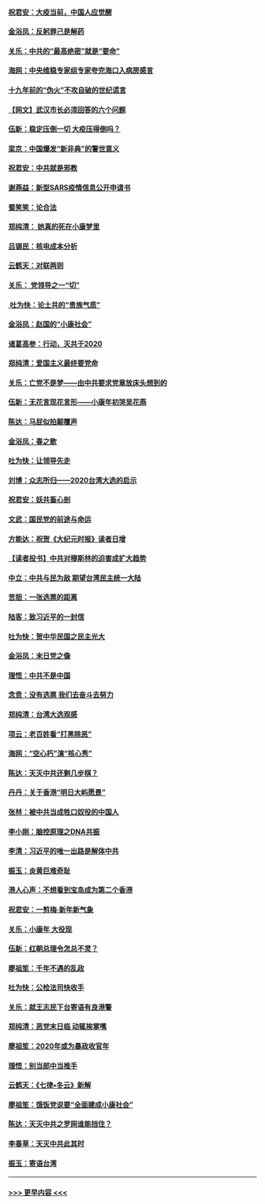 #### [祝君安：大疫当前，中国人应觉醒](../pages/nsc993/n11821946.md?t=01261622) 
#### [金浴凤：反躬罪己是解药](../pages/nsc993/n11820280.md?t=01261622) 
#### [关乐：中共的“最高绝密”就是“要命”](../pages/nsc993/n11816946.md?t=01261622) 
#### [海网：中央维稳专家组专家夸完海口入病房感言](../pages/nsc993/n11815138.md?t=01261622) 
#### [十九年前的“伪火”不攻自破的世纪谎言](../pages/nsc993/n11813238.md?t=01261622) 
#### [【网文】武汉市长必须回答的六个问题](../pages/nsc993/n11813848.md?t=01261622) 
#### [伍新：稳定压倒一切 大疫压得倒吗？](../pages/nsc993/n11812634.md?t=01261622) 
#### [梁京：中国爆发“新非典”的警世意义](../pages/nsc993/n11812554.md?t=01261622) 
#### [祝君安：中共就是邪教](../pages/nsc993/n11812431.md?t=01261622) 
#### [谢燕益：新型SARS疫情信息公开申请书](../pages/nsc993/n11808840.md?t=01261622) 
#### [蜀笑笑：论合法](../pages/nsc993/n11808064.md?t=01261622) 
#### [郑纯清： 她真的死在小康梦里](../pages/nsc993/n11806623.md?t=01261622) 
#### [吕锡民：核电成本分析](../pages/nsc993/n11806284.md?t=01261622) 
#### [云鹤天：对联两则](../pages/nsc993/n11805957.md?t=01261622) 
#### [关乐： 党领导之一“切”](../pages/nsc993/n11804505.md?t=01261622) 
#### [ 吐为快：论土共的“贵族气质”](../pages/nsc993/n11804490.md?t=01261622) 
#### [金浴凤：赵国的“小康社会”](../pages/nsc993/n11804452.md?t=01261622) 
#### [诸葛高参：行动，灭共于2020](../pages/nsc993/n11804120.md?t=01261622) 
#### [郑纯清：爱国主义最终要党命](../pages/nsc993/n11802197.md?t=01261622) 
#### [关乐：亡党不是梦——由中共要求党章放床头想到的](../pages/nsc993/n11802156.md?t=01261622) 
#### [伍新：无花言现花言形——小康年初哭吴花燕](../pages/nsc993/n11800044.md?t=01261622) 
#### [陈达：马屁似拍颠覆声](../pages/nsc993/n11800010.md?t=01261622) 
#### [金浴凤：春之歌](../pages/nsc993/n11797687.md?t=01261622) 
#### [吐为快：让领导先走](../pages/nsc993/n11797512.md?t=01261622) 
#### [刘博：众志所归——2020台湾大选的启示](../pages/nsc993/n11796878.md?t=01261622) 
#### [祝君安：妖共畜心剖](../pages/nsc993/n11794273.md?t=01261622) 
#### [文武：国民党的前途与命运](../pages/nsc993/n11794198.md?t=01261622) 
#### [方能达：祝贺《大纪元时报》读者日增](../pages/nsc993/n11793807.md?t=01261622) 
#### [【读者投书】中共对穆斯林的迫害成扩大趋势](../pages/nsc993/n11791371.md?t=01261622) 
#### [中立：中共与民为敌 期望台湾民主统一大陆](../pages/nsc993/n11790392.md?t=01261622) 
#### [苦胆：一张选票的距离](../pages/nsc993/n11788914.md?t=01261622) 
#### [陆客：致习近平的一封信](../pages/nsc993/n11788867.md?t=01261622) 
#### [吐为快：贺中华民国之民主光大](../pages/nsc993/n11788618.md?t=01261622) 
#### [金浴凤：末日党之像](../pages/nsc993/n11787475.md?t=01261622) 
#### [理悟：中共不是中国](../pages/nsc993/n11787463.md?t=01261622) 
#### [念贲：没有选票  我们去奋斗去努力](../pages/nsc993/n11787398.md?t=01261622) 
#### [郑纯清：台湾大选观感](../pages/nsc993/n11786210.md?t=01261622) 
#### [项云：老百姓看“打黑除恶”](../pages/nsc993/n11785398.md?t=01261622) 
#### [海网：“空心朽”演“核心秀”](../pages/nsc993/n11783874.md?t=01261622) 
#### [陈达：天灭中共还剩几步棋？](../pages/nsc993/n11783719.md?t=01261622) 
#### [丹丹：关于香港“明日大屿愿景”](../pages/nsc993/n11783273.md?t=01261622) 
#### [张林：被中共当成牲口奴役的中国人](../pages/nsc993/n11782397.md?t=01261622) 
#### [李小刚：脑控原理之DNA共振](../pages/nsc993/n11780962.md?t=01261622) 
#### [李清：习近平的唯一出路是解体中共](../pages/nsc993/n11780866.md?t=01261622) 
#### [振玉：炎黄巨难奇耻](../pages/nsc993/n11779632.md?t=01261622) 
#### [港人心声：不想看到宝岛成为第二个香港](../pages/nsc993/n11778817.md?t=01261622) 
#### [祝君安：一剪梅‧新年新气象](../pages/nsc993/n11776340.md?t=01261622) 
#### [关乐：小康年 大役现](../pages/nsc993/n11774213.md?t=01261622) 
#### [伍新：红朝总理令怎总不灵？](../pages/nsc993/n11770813.md?t=01261622) 
#### [廖祖笙：千年不遇的乱政](../pages/nsc993/n11770373.md?t=01261622) 
#### [吐为快：公检法司快收手](../pages/nsc993/n11770359.md?t=01261622) 
#### [关乐：就王志民下台寄语有良港警](../pages/nsc993/n11769903.md?t=01261622) 
#### [郑纯清：恶党末日临 动辄挨掌嘴](../pages/nsc993/n11769356.md?t=01261622) 
#### [廖祖笙：2020年或为暴政收官年](../pages/nsc993/n11768216.md?t=01261622) 
#### [理悟：别当郎中当推手](../pages/nsc993/n11768243.md?t=01261622) 
#### [云鹤天：《七律▪冬云》新解](../pages/nsc993/n11768204.md?t=01261622) 
#### [廖祖笙：饿饭党说要“全面建成小康社会”](../pages/nsc993/n11767482.md?t=01261622) 
#### [陈达：天灭中共之罗网谁能挡住？](../pages/nsc993/n11767465.md?t=01261622) 
#### [李春草：天灭中共此其时](../pages/nsc993/n11767452.md?t=01261622) 
#### [振玉：寄语台湾](../pages/nsc993/n11767432.md?t=01261622) 

----
#### [ >>> 更早内容 <<< ](../indexes/nsc993-earlier.md)
